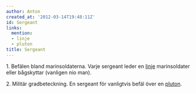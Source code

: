 ```yaml
---
author: Anton
created_at: '2012-03-14T19:48:11Z'
id: Sergeant
links:
  mention:
  - linje
  - pluton
title: Sergeant
---
```


1\. Befälen bland marinsoldaterna. Varje sergeant leder en [linje] marinsoldater eller bågskyttar
(vanligen nio man).

2\. Militär gradbeteckning. En sergeant för vanligtvis befäl över en [pluton].

  [linje]: linje
  [pluton]: pluton
